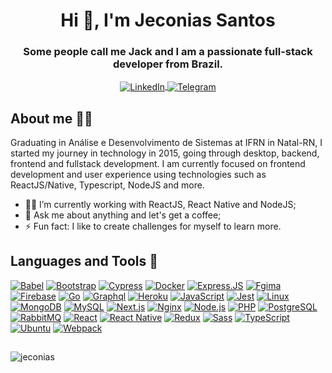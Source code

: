 <h1 align="center">Hi 👋, I'm Jeconias Santos</h1>
<h3 align="center">Some people call me Jack and I am a passionate full-stack developer from Brazil.</h3>

<section>
<p align="center">
    <a href="https://www.linkedin.com/in/jeconias" target="_blank">
        <img align="center" src="https://img.shields.io/badge/LinkedIn-0077B5?style=for-the-badge&logo=linkedin&logoColor=white" alt="LinkedIn"/>
    </a>
    <a href="https://t.me/jeconias" target="_blank">
    <img align="center" src="https://img.shields.io/badge/Telegram-2CA5E0?style=for-the-badge&logo=telegram&logoColor=white" alt="Telegram"/></a>
</p>
<section>

<section>
    <h2 align="left">About me 🙋‍♂️</h2>
<p>
    Graduating in Análise e Desenvolvimento de Sistemas at IFRN in Natal-RN, I started my journey in technology in 2015, going through desktop, backend, frontend and fullstack development. I am currently focused on frontend development and user experience using technologies such as ReactJS/Native, Typescript, NodeJS and more.
</p>

- 👨‍💻 I’m currently working with ReactJS, React Native and NodeJS;
- 💬 Ask me about anything and let's get a coffee;
- ⚡ Fun fact: I like to create challenges for myself to learn more.

</section>

<section>
    <h2 align="left">Languages and Tools 🚀</h2>
    <a href="https://babeljs.io/">
        <img src="https://img.shields.io/badge/Babel-F7DE4F?style=for-the-badge&logo=babel&logoColor=black" alt="Babel" /></a>
    <a href="https://getbootstrap.com/">
        <img src="https://img.shields.io/badge/Bootstrap-563D7C?style=for-the-badge&logo=bootstrap&logoColor=white" alt="Bootstrap" /></a>
    <a href="https://www.cypress.io/">
        <img src="https://img.shields.io/badge/Cypress-000?style=for-the-badge&logo=cypress&logoColor=white" alt="Cypress" /></a>
    <a href="https://www.docker.com/">
        <img src="https://img.shields.io/badge/Docker-2C9AC4?style=for-the-badge&logo=docker&logoColor=white" alt="Docker" /></a>
    <a href="https://expressjs.com/">
        <img src="https://img.shields.io/badge/Express.js-404D59?style=for-the-badge&logo=express" alt="Express.JS" /></a>
    <a href="https://figma.com">
        <img src="https://img.shields.io/badge/figma-EA3811?style=for-the-badge&logo=figma&logoColor=white" alt="Fgima" /></a>
    <a href="https://firebase.google.com/">
        <img src="https://img.shields.io/badge/Firebase-FBCC3E?style=for-the-badge&logo=firebase&logoColor=black" alt="Firebase" /></a>
    <a href="https://golang.org/">
        <img src="https://img.shields.io/badge/Golang-77D7E4?style=for-the-badge&logo=go&logoColor=black" alt="Go" /></a>
    <a href="https://graphql.org/">
        <img src="https://img.shields.io/badge/Graphql-DA0096?style=for-the-badge&logo=graphql&logoColor=white" alt="Graphql" /></a>
    <a href="https://www.heroku.com/">
        <img src="https://img.shields.io/badge/Heroku-430098?style=for-the-badge&logo=heroku&logoColor=white" alt="Heroku" /></a>
    <a href="https://developer.mozilla.org/en-US/docs/Web/JavaScript">
        <img src="https://img.shields.io/badge/JavaScript-F7DF1E?style=for-the-badge&logo=javascript&logoColor=black" alt="JavaScript" /></a>
    <a href="https://jestjs.io/">
        <img src="https://img.shields.io/badge/Jest-B93A1A?style=for-the-badge&logo=jest&logoColor=white" alt="Jest" /></a>
    <a href="https://www.linux.org/">
        <img src="https://img.shields.io/badge/linux-FCD346?style=for-the-badge&logo=linux&logoColor=black" alt="Linux" /></a>
    <a href="https://www.mongodb.com/">
        <img src="https://img.shields.io/badge/MongoDB-4EA94B?style=for-the-badge&logo=mongodb&logoColor=white" alt="MongoDB" /></a>
    <a href="https://www.mysql.com/">
        <img src="https://img.shields.io/badge/MySQL-00000F?style=for-the-badge&logo=mysql&logoColor=white" alt="MySQL" /></a>
    <a href="https://nextjs.org/">
        <img src="https://img.shields.io/badge/Next.js-white?style=for-the-badge&logo=next.js&logoColor=black" alt="Next.js" /></a>
    <a href="https://www.nginx.com/">
        <img src="https://img.shields.io/badge/nginx-26951C?style=for-the-badge&logo=nginx&logoColor=white" alt="Nginx" /></a>
    <a href="https://nodejs.org/en/">
        <img src="https://img.shields.io/badge/Node.js-468742?style=for-the-badge&logo=node.js&logoColor=white" alt="Node.js" /></a>
    <a href="https://www.php.net/">
        <img src="https://img.shields.io/badge/PHP-777BB4?style=for-the-badge&logo=php&logoColor=white" alt="PHP" /></a>
    <a href="https://www.postgresql.org/">
        <img src="https://img.shields.io/badge/PostgreSQL-316192?style=for-the-badge&logo=postgresql&logoColor=white" alt="PostgreSQL" /></a>
    <a href="https://www.rabbitmq.com/">
        <img src="https://img.shields.io/badge/rabbitmq-F8681A?style=for-the-badge&logo=rabbitmq&logoColor=white" alt="RabbitMQ" /></a>
    <a href="https://reactjs.org/">
        <img src="https://img.shields.io/badge/React-20232A?style=for-the-badge&logo=react&logoColor=61DAFB" alt="React" /></a>
    <a href="https://reactnative.dev/">
        <img src="https://img.shields.io/badge/React_Native-20232A?style=for-the-badge&logo=react&logoColor=61DAFB" alt="React Native" /></a>
    <a href="https://redux.js.org/">
        <img src="https://img.shields.io/badge/Redux-593D88?style=for-the-badge&logo=redux&logoColor=white" alt="Redux" /></a>
    <a href="https://sass-lang.com/">
        <img src="https://img.shields.io/badge/Sass-CC6699?style=for-the-badge&logo=sass&logoColor=white" alt="Sass" /></a>
    <a href="https://www.typescriptlang.org/">
        <img src="https://img.shields.io/badge/TypeScript-007ACC?style=for-the-badge&logo=typescript&logoColor=white" alt="TypeScript" /></a>
    <a href="https://ubuntu.com/">
        <img src="https://img.shields.io/badge/Ubuntu-E95420?style=for-the-badge&logo=ubuntu&logoColor=white" alt="Ubuntu" /></a>
    <a href="https://webpack.js.org/">
        <img src="https://img.shields.io/badge/Webpack-3971B5?style=for-the-badge&logo=webpack&logoColor=white" alt="Webpack" /></a>
</section>

<section>
    <h2></h2>
<p align="left">
    <img align="center" src="https://github-readme-stats-jeconias.vercel.app/api?username=jeconias&show_icons=true&count_private=true&theme=dracula&include_all_commits" alt="jeconias" />
</p>
</section>
